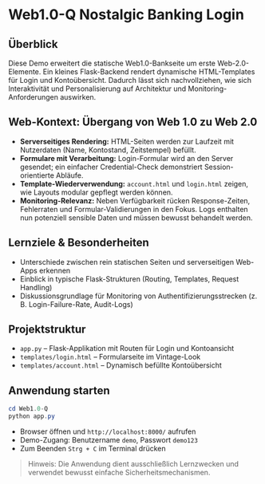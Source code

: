 # Web1.0-Q Nostalgic Banking Login

## Überblick

Diese Demo erweitert die statische Web1.0-Bankseite um erste Web-2.0-Elemente. Ein kleines Flask-Backend rendert dynamische HTML-Templates für Login und Kontoübersicht. Dadurch lässt sich nachvollziehen, wie sich Interaktivität und Personalisierung auf Architektur und Monitoring-Anforderungen auswirken.

## Web-Kontext: Übergang von Web 1.0 zu Web 2.0

- **Serverseitiges Rendering:** HTML-Seiten werden zur Laufzeit mit Nutzerdaten (Name, Kontostand, Zeitstempel) befüllt.
- **Formulare mit Verarbeitung:** Login-Formular wird an den Server gesendet; ein einfacher Credential-Check demonstriert Session-orientierte Abläufe.
- **Template-Wiederverwendung:** `account.html` und `login.html` zeigen, wie Layouts modular gepflegt werden können.
- **Monitoring-Relevanz:** Neben Verfügbarkeit rücken Response-Zeiten, Fehlerraten und Formular-Validierungen in den Fokus. Logs enthalten nun potenziell sensible Daten und müssen bewusst behandelt werden.

## Lernziele & Besonderheiten

- Unterschiede zwischen rein statischen Seiten und serverseitigen Web-Apps erkennen
- Einblick in typische Flask-Strukturen (Routing, Templates, Request Handling)
- Diskussionsgrundlage für Monitoring von Authentifizierungsstrecken (z. B. Login-Failure-Rate, Audit-Logs)

## Projektstruktur

- `app.py` – Flask-Applikation mit Routen für Login und Kontoansicht
- `templates/login.html` – Formularseite im Vintage-Look
- `templates/account.html` – Dynamisch befüllte Kontoübersicht

## Anwendung starten

```powershell
cd Web1.0-Q
python app.py
```

- Browser öffnen und `http://localhost:8000/` aufrufen
- Demo-Zugang: Benutzername `demo`, Passwort `demo123`
- Zum Beenden `Strg + C` im Terminal drücken

> Hinweis: Die Anwendung dient ausschließlich Lernzwecken und verwendet bewusst einfache Sicherheitsmechanismen.
